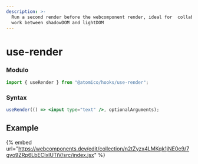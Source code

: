 ```yaml
---
description: >-
  Run a second render before the webcomponent render, ideal for  collaborative
  work between shadowDOM and lightDOM
---
```


# use-render

### Modulo

```javascript
import { useRender } from "@atomico/hooks/use-render";
```

### Syntax

```jsx
useRender(() => <input type="text" />, optionalArguments);
```

## Example

{% embed url="https://webcomponents.dev/edit/collection/n2tZyzx4LMKqk1jNE0e9/7gvo9ZRp6LbECIxlUTiV/src/index.jsx" %}




